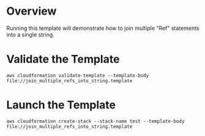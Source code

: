 # Overview
Running this template will demonstrate how to join multiple "Ref" statements into a single string.

# Validate the Template

    aws cloudformation validate-template --template-body file://join_multiple_refs_into_string.template

# Launch the Template

    aws cloudformation create-stack --stack-name test --template-body file://join_multiple_refs_into_string.template